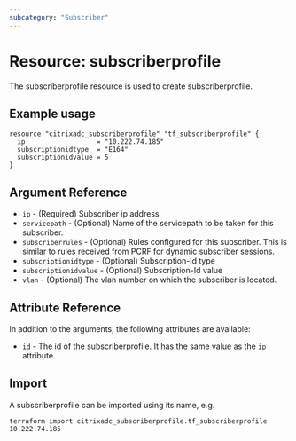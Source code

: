 ```yaml
---
subcategory: "Subscriber"
---
```


# Resource: subscriberprofile

The subscriberprofile resource is used to create subscriberprofile.


## Example usage

```hcl
resource "citrixadc_subscriberprofile" "tf_subscriberprofile" {
  ip                  = "10.222.74.185"
  subscriptionidtype  = "E164"
  subscriptionidvalue = 5
}
```


## Argument Reference

* `ip` - (Required) Subscriber ip address
* `servicepath` - (Optional) Name of the servicepath to be taken for this subscriber.
* `subscriberrules` - (Optional) Rules configured for this subscriber. This is similar to rules received from PCRF for dynamic subscriber sessions.
* `subscriptionidtype` - (Optional) Subscription-Id type
* `subscriptionidvalue` - (Optional) Subscription-Id value
* `vlan` - (Optional) The vlan number on which the subscriber is located.


## Attribute Reference

In addition to the arguments, the following attributes are available:

* `id` - The id of the subscriberprofile. It has the same value as the `ip` attribute.


## Import

A subscriberprofile can be imported using its name, e.g.

```shell
terraform import citrixadc_subscriberprofile.tf_subscriberprofile 10.222.74.185
```
